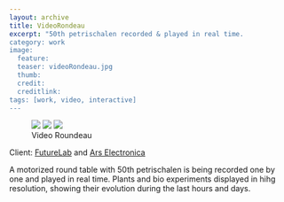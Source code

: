 ```yaml
---
layout: archive
title: VideoRondeau
excerpt: "50th petrischalen recorded & played in real time.
category: work
image: 
  feature: 
  teaser: videoRondeau.jpg
  thumb: 
  credit:
  creditlink: 
tags: [work, video, interactive]
---
```


<figure class="third">
	<img src="https://farm9.staticflickr.com/8614/16546310989_a90f476cc6_z.jpg">
	<img src="https://farm9.staticflickr.com/8632/16706530156_2cd46ee742_z.jpg">
	<img src="https://farm9.staticflickr.com/8620/16706529546_f21d15e7f9_z.jpg">
	<figcaption>Video Roundeau</figcaption>
</figure>

Client: [FutureLab](http://www.futurelab.org.uk/) and [Ars Electronica](www.aec.at/)

A motorized round table with 50th petrischalen is being recorded one by one and played in real time. Plants and bio experiments displayed in hihg resolution, showing their evolution during the last hours and days.
